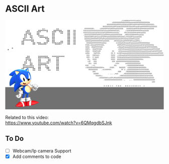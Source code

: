 ASCII Art
==========

![Banner](banner.png)


Related to this video:  
https://www.youtube.com/watch?v=6QMqgdbSJnk   

To Do
-----    

- [ ] Webcam/Ip camera Support  
- [x] Add comments to code